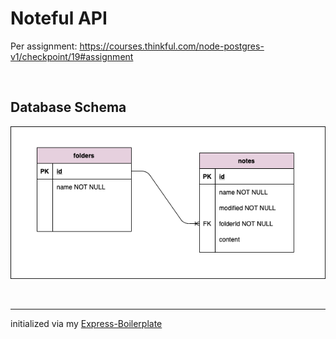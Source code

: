 # Noteful API

Per assignment: https://courses.thinkful.com/node-postgres-v1/checkpoint/19#assignment


<br />

## Database Schema
![Noteful API Entity Relationship Diagram](/migrations/erd-noteful.png)



<br />

<hr />

initialized via my [Express-Boilerplate](https://github.com/artificialarea/express-boilerplate)
